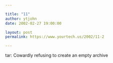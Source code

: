 ```yaml
---

title: "11"
author: ytjohn
date: 2002-02-27 19:00:00

layout: post
permalink: https://www.yourtech.us/2002/11-2

---
```

tar: Cowardly refusing to create an empty archive
